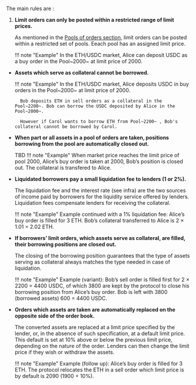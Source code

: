 
The main rules are :


1. **Limit orders can only be posted within a restricted range of limit prices.**

    As mentioned in the [Pools of orders section](../pools-of-orders), limit orders can be posted within a restricted set of pools. Eeach pool has an assigned limit price.

    !!! note "Example"
        In the ETH/USDC market, Alice can deposit USDC as a buy order in the Pool~2000~ at limit price of 2000. 
        

* **Assets which serve as collateral cannot be borrowed.**


    !!! note "Example"
        In the ETH/USDC market, Alice deposits USDC in buy orders in the Pool~2000~ at limit price of 2000. 
        
        Bob deposits ETH in sell orders as a collateral in the Pool~2200~. Bob can borrow the USDC deposited by Alice in the Pool~2000~. 
        
        However if Carol wants to borrow ETH from Pool~2200~ , Bob's collateral cannot be borrowed by Carol.

* **When part or all assets in a pool of orders are taken, positions borrowing from the pool are automatically closed out.**

    TBD
    !!! note "Example"
        When market price reaches the limit price of pool 2000, Alice’s buy order is taken at 2000, Bob’s position is closed out. The collateral is transfered to Alice.

* **Liquidated borrowers pay a small liquidation fee to lenders (1 or 2%).**

    The liquidation fee and the interest rate (see infra) are the two sources of income paid by borrowers for the liquidity service offered by lenders. Liquidation fees compensate lenders for receiving the collateral.

    !!! note "Example"
        Example continued with a 1% liquidation fee: Alice’s buy order is filled for 3 ETH. Bob’s collateral transferred to Alice is 2 × 1.01 = 2.02 ETH.

* **If borrowers’ limit orders, which assets serve as collateral, are filled, their borrowing positions are closed out.**

    The closing of the borrowing position guarantees that the type of assets serving as collateral always matches the type needed in case of liquidation.

    !!! note "Example"
        Example (variant): Bob’s sell order is filled first for 2 × 2200 = 4400 USDC, of which 3800 are kept by the protocol to close his borrowing position from Alice’s buy order. Bob is left with 3800 (borrowed assets) 600 = 4400 USDC.

* **Orders which assets are taken are automatically replaced on the opposite side of the order book.**

    The converted assets are replaced at a limit price specified by the lender, or, in the absence of such specification, at a default limit price. This default is set at 10% above or below the previous limit price, depending on the nature of the order. Lenders can then change the limit price if they wish or withdraw the assets.

    !!! note "Example"
        Example (follow up): Alice’s buy order is filled for 3 ETH. The protocol relocates the ETH in a sell order which limit price is by default is 2090 (1900 + 10%).
